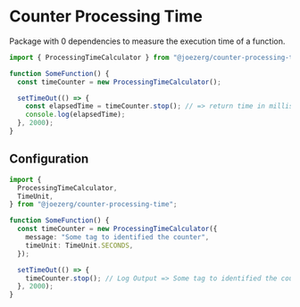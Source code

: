 # Counter Processing Time

Package with 0 dependencies to measure the execution time of a function.

```typescript
import { ProcessingTimeCalculator } from "@joezerg/counter-processing-time";

function SomeFunction() {
  const timeCounter = new ProcessingTimeCalculator();

  setTimeOut(() => {
    const elapsedTime = timeCounter.stop(); // => return time in milliseconds
    console.log(elapsedTime);
  }, 2000);
}
```

## Configuration

```typescript
import {
  ProcessingTimeCalculator,
  TimeUnit,
} from "@joezerg/counter-processing-time";

function SomeFunction() {
  const timeCounter = new ProcessingTimeCalculator({
    message: "Some tag to identified the counter",
    timeUnit: TimeUnit.SECONDS,
  });

  setTimeOut(() => {
    timeCounter.stop(); // Log Output => Some tag to identified the counter | 2 seconds
  }, 2000);
}
```
